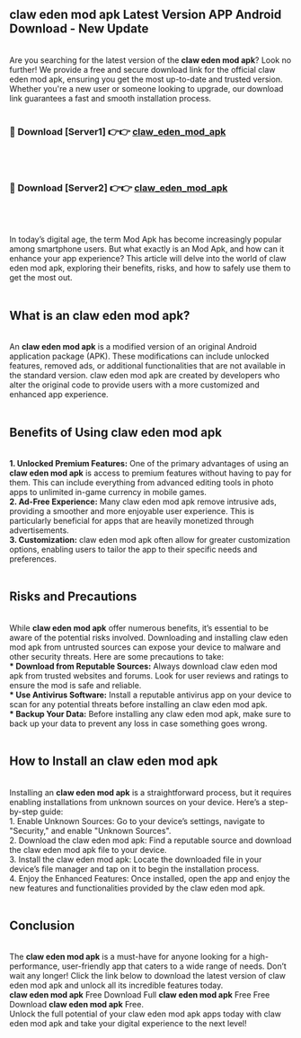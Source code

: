 ## claw eden mod apk Latest Version APP Android Download - New Update
<br>
Are you searching for the latest version of the <strong>claw eden mod apk</strong>? Look no further! We provide a free and secure download link for the official claw eden mod apk, ensuring you get the most up-to-date and trusted version. Whether you're a new user or someone looking to upgrade, our download link guarantees a fast and smooth installation process.
<br>
<br>
<h3>🔴 Download [Server1] 👉👉 <a href="https://modyolo.store/claw+eden+mod+apk">claw_eden_mod_apk</a></h3><br>
<br>
<h3>🔴 Download [Server2] 👉👉 <a href="https://modyolo.store/claw+eden+mod+apk">claw_eden_mod_apk</a></h3><br>
<br>
<br>
In today’s digital age, the term Mod Apk has become increasingly popular among smartphone users. But what exactly is an Mod Apk, and how can it enhance your app experience? This article will delve into the world of claw eden mod apk, exploring their benefits, risks, and how to safely use them to get the most out.
<br>
<br>
<h2>What is an claw eden mod apk?</h2>
<br>
An <strong>claw eden mod apk</strong> is a modified version of an original Android application package (APK). These modifications can include unlocked features, removed ads, or additional functionalities that are not available in the standard version. claw eden mod apk are created by developers who alter the original code to provide users with a more customized and enhanced app experience.
<br>
<br>
<h2>Benefits of Using claw eden mod apk</h2>
<br>
<strong> 1. Unlocked Premium Features:</strong> One of the primary advantages of using an <strong>claw eden mod apk</strong> is access to premium features without having to pay for them. This can include everything from advanced editing tools in photo apps to unlimited in-game currency in mobile games.
<br>
<strong> 2. Ad-Free Experience:</strong> Many claw eden mod apk remove intrusive ads, providing a smoother and more enjoyable user experience. This is particularly beneficial for apps that are heavily monetized through advertisements.
<br>
<strong> 3. Customization:</strong> claw eden mod apk often allow for greater customization options, enabling users to tailor the app to their specific needs and preferences.
<br>
<br>
<h2>Risks and Precautions</h2>
<br>
While <strong>claw eden mod apk</strong> offer numerous benefits, it’s essential to be aware of the potential risks involved. Downloading and installing claw eden mod apk from untrusted sources can expose your device to malware and other security threats. Here are some precautions to take:
<br>
<strong> * Download from Reputable Sources:</strong> Always download claw eden mod apk from trusted websites and forums. Look for user reviews and ratings to ensure the mod is safe and reliable.
<br>
<strong> * Use Antivirus Software:</strong> Install a reputable antivirus app on your device to scan for any potential threats before installing an claw eden mod apk.
<br>
<strong> * Backup Your Data:</strong> Before installing any claw eden mod apk, make sure to back up your data to prevent any loss in case something goes wrong.
<br>
<br>
<h2>How to Install an claw eden mod apk</h2>
<br>
Installing an <strong>claw eden mod apk</strong> is a straightforward process, but it requires enabling installations from unknown sources on your device. Here’s a step-by-step guide:
<br>
 1. Enable Unknown Sources: Go to your device’s settings, navigate to "Security," and enable "Unknown Sources".
<br>
 2. Download the claw eden mod apk: Find a reputable source and download the claw eden mod apk file to your device.
<br>
 3. Install the claw eden mod apk: Locate the downloaded file in your device’s file manager and tap on it to begin the installation process.
<br>
 4. Enjoy the Enhanced Features: Once installed, open the app and enjoy the new features and functionalities provided by the claw eden mod apk.
<br>
<br>
<h2><strong>Conclusion</strong></h2>
<br>
The <strong>claw eden mod apk</strong> is a must-have for anyone looking for a high-performance, user-friendly app that caters to a wide range of needs. Don’t wait any longer! Click the link below to download the latest version of claw eden mod apk and unlock all its incredible features today.
<br>
<strong>claw eden mod apk</strong> Free Download Full <strong>claw eden mod apk</strong> Free Free Download <strong>claw eden mod apk</strong> Free.
<br>
Unlock the full potential of your claw eden mod apk apps today with claw eden mod apk and take your digital experience to the next level!